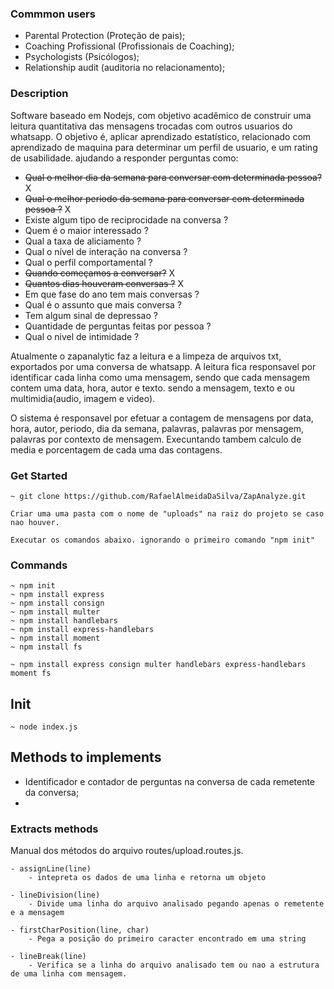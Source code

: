
### Commmon users 
 - Parental Protection (Proteção de pais);
 - Coaching Profissional (Profissionais de Coaching);
 - Psychologists (Psicólogos);
 - Relationship audit (auditoria no relacionamento);



### Description
Software baseado em Nodejs, com objetivo acadêmico de construir uma leitura quantitativa das mensagens trocadas com outros usuarios do whatsapp. O objetivo é, aplicar aprendizado estatístico, relacionado com aprendizado de maquina para determinar um perfil de usuario, e um rating de usabilidade. ajudando a responder perguntas como:

- ~~Qual o melhor dia da semana para conversar com determinada pessoa?~~ X
- ~~Qual o melhor periodo da semana para conversar com determinada pessoa ?~~ X
- Existe algum tipo de reciprocidade na conversa ? 
- Quem é o maior interessado ?
- Qual a taxa de aliciamento ? 
- Qual o nível de interação na conversa ?
- Qual o perfil comportamental ? 
- ~~Quando começamos a conversar?~~ X
- ~~Quantos dias houveram conversas ?~~ X
- Em que fase do ano tem mais conversas ?
- Qual é o assunto que mais conversa ?
- Tem algum sinal de depressao ?
- Quantidade de perguntas feitas por pessoa ?
- Qual o nivel de intimidade ?


Atualmente o zapanalytic faz a leitura e a limpeza de arquivos txt, exportados por uma conversa de whatsapp. A leitura fica responsavel por identificar cada linha como uma mensagem, sendo que cada mensagem contem uma data, hora, autor e texto. sendo a mensagem, texto e ou multimidia(audio, imagem e video).

O sistema é responsavel por efetuar a contagem  de mensagens por data, hora, autor, periodo, dia da semana, palavras, palavras por mensagem, palavras por contexto de mensagem. Execuntando tambem calculo de media e porcentagem de cada uma das contagens. 





### Get Started

    ~ git clone https://github.com/RafaelAlmeidaDaSilva/ZapAnalyze.git

    Criar uma uma pasta com o nome de "uploads" na raiz do projeto se caso nao houver.
    
    Executar os comandos abaixo. ignorando o primeiro comando "npm init"
    

### Commands
    
    ~ npm init 
    ~ npm install express
    ~ npm install consign 
    ~ npm install multer
    ~ npm install handlebars
    ~ npm install express-handlebars 
    ~ npm install moment
    ~ npm install fs

    ~ npm install express consign multer handlebars express-handlebars moment fs


## Init
    ~ node index.js




## Methods to implements
- Identificador e contador de perguntas na conversa de cada remetente da conversa;
-  


### Extracts methods 
Manual dos métodos do arquivo routes/upload.routes.js.

    - assignLine(line)
        - intepreta os dados de uma linha e retorna um objeto
    
    - lineDivision(line)
        - Divide uma linha do arquivo analisado pegando apenas o remetente e a mensagem

    - firstCharPosition(line, char) 
        - Pega a posição do primeiro caracter encontrado em uma string

    - lineBreak(line)
        - Verifica se a linha do arquivo analisado tem ou nao a estrutura de uma linha com mensagem.   


    

